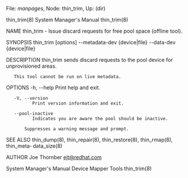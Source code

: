 File: *manpages*,  Node: thin_trim,  Up: (dir)

thin_trim(8)                System Manager's Manual               thin_trim(8)



NAME
       thin_trim - Issue discard requests for free pool space (offline tool).

SYNOPSIS
       thin_trim [options] --metadata-dev {device|file} --data-dev {device|file}

DESCRIPTION
       thin_trim  sends  discard requests to the pool device for unprovisioned
       areas.

       This tool cannot be run on live metadata.

OPTIONS
       -h, --help
              Print help and exit.

       -V, --version
              Print version information and exit.

       --pool-inactive
              Indicates you are aware the pool should be inactive.

           Suppresses a warning message and prompt.


SEE ALSO
       thin_dump(8), thin_repair(8), thin_restore(8), thin_rmap(8), thin_meta‐
       data_size(8)

AUTHOR
       Joe Thornber <ejt@redhat.com>



System Manager's Manual       Device Mapper Tools                 thin_trim(8)
